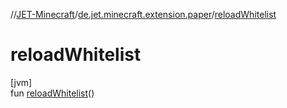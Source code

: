 //[JET-Minecraft](../../index.md)/[de.jet.minecraft.extension.paper](index.md)/[reloadWhitelist](reload-whitelist.md)

# reloadWhitelist

[jvm]\
fun [reloadWhitelist](reload-whitelist.md)()
